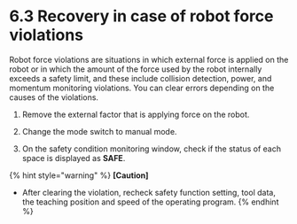 ﻿# 6.3	Recovery in case of robot force violations

Robot force violations are situations in which external force is applied on the robot or in which the amount of the force used by the robot internally exceeds a safety limit, and these include collision detection, power, and momentum monitoring violations. You can clear errors depending on the causes of the violations.


1.  Remove the external factor that is applying force on the robot.


2.  Change the mode switch to manual mode.


3.  On the safety condition monitoring window, check if the status of each space is displayed as **SAFE**.


{% hint style="warning" %}
**[Caution]**

* After clearing the violation, recheck safety function setting, tool data, the teaching position and speed of the operating program.
{% endhint %}
